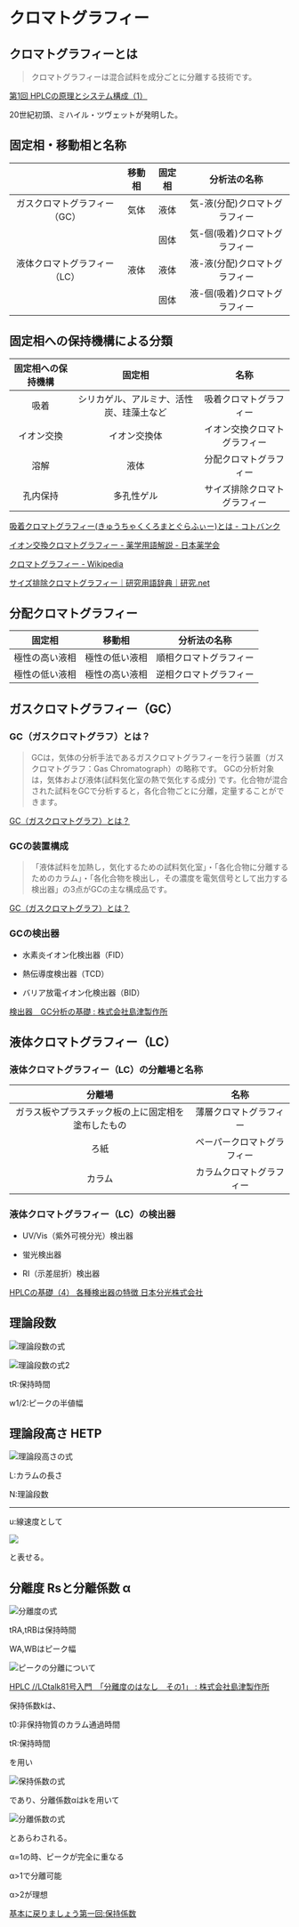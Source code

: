 # クロマトグラフィー

## クロマトグラフィーとは

>クロマトグラフィーは混合試料を成分ごとに分離する技術です。

[第1回 HPLCの原理とシステム構成（1）](https://www.hitachi-hightech.com/hhs/products/tech/ana/lc/basic/lc_course1.html)

20世紀初頭、ミハイル・ツヴェットが発明した。

## 固定相・移動相と名称

||移動相|固定相|分析法の名称|
|:--:|:----:|:---:|:---:|
|ガスクロマトグラフィー（GC）|気体|液体|気-液(分配)クロマトグラフィー|
|||固体|気-個(吸着)クロマトグラフィー|
|液体クロマトグラフィー（LC）|液体|液体|液-液(分配)クロマトグラフィー|
|||固体|液-個(吸着)クロマトグラフィー|

## 固定相への保持機構による分類

|固定相への保持機構|固定相|名称|
|:-:|:-:|:-:|
|吸着|シリカゲル、アルミナ、活性炭、珪藻土など|吸着クロマトグラフィー|
|イオン交換|イオン交換体|イオン交換クロマトグラフィー|
|溶解|液体|分配クロマトグラフィー|
|孔内保持|多孔性ゲル|サイズ排除クロマトグラフィー|

[吸着クロマトグラフィー(きゅうちゃくくろまとぐらふぃー)とは - コトバンク](https://kotobank.jp/word/%E5%90%B8%E7%9D%80%E3%82%AF%E3%83%AD%E3%83%9E%E3%83%88%E3%82%B0%E3%83%A9%E3%83%95%E3%82%A3%E3%83%BC-1300394)

[イオン交換クロマトグラフィー - 薬学用語解説 - 日本薬学会](https://www.pharm.or.jp/dictionary/wiki.cgi?%E3%82%A4%E3%82%AA%E3%83%B3%E4%BA%A4%E6%8F%9B%E3%82%AF%E3%83%AD%E3%83%9E%E3%83%88%E3%82%B0%E3%83%A9%E3%83%95%E3%82%A3%E3%83%BC)

[クロマトグラフィー - Wikipedia](https://ja.wikipedia.org/wiki/%E3%82%AF%E3%83%AD%E3%83%9E%E3%83%88%E3%82%B0%E3%83%A9%E3%83%95%E3%82%A3%E3%83%BC)

[サイズ排除クロマトグラフィー｜研究用語辞典｜研究.net](http://www.kenq.net/dic/38.html)

## 分配クロマトグラフィー

|固定相|移動相|分析法の名称|
|:--:|:----:|:---:|
|極性の高い液相|極性の低い液相|順相クロマトグラフィー|
|極性の低い液相|極性の高い液相|逆相クロマトグラフィー|

## ガスクロマトグラフィー（GC）

### GC（ガスクロマトグラフ）とは？

>GCは，気体の分析手法であるガスクロマトグラフィーを行う装置（ガスクロマトグラフ：Gas Chromatograph）の略称です。
>GCの分析対象は，気体および液体(試料気化室の熱で気化する成分) です。化合物が混合された試料をGCで分析すると，各化合物ごとに分離，定量することができます。

[GC（ガスクロマトグラフ）とは？](https://www.an.shimadzu.co.jp/gc/support/faq/fundamentals/gas_chromatography.htm)

### GCの装置構成

>「液体試料を加熱し，気化するための試料気化室」・「各化合物に分離するためのカラム」・「各化合物を検出し，その濃度を電気信号として出力する検出器」の3点がGCの主な構成品です。

[GC（ガスクロマトグラフ）とは？](https://www.an.shimadzu.co.jp/gc/support/faq/fundamentals/gas_chromatography.htm)

### GCの検出器

* 水素炎イオン化検出器（FID）

* 熱伝導度検出器（TCD）

* バリア放電イオン化検出器（BID）

[検出器　GC分析の基礎 : 株式会社島津製作所](https://www.an.shimadzu.co.jp/gc/support/faq/fundamentals/detector.htm)

## 液体クロマトグラフィー（LC）

### 液体クロマトグラフィー（LC）の分離場と名称

|分離場|名称|
|:-:|:-:|
|ガラス板やプラスチック板の上に固定相を塗布したもの|薄層クロマトグラフィー|
|ろ紙|ペーパークロマトグラフィー|
|カラム|カラムクロマトグラフィー|

### 液体クロマトグラフィー（LC）の検出器

* UV/Vis（紫外可視分光）検出器

* 蛍光検出器

* RI（示差屈折）検出器

[HPLCの基礎（4） 各種検出器の特徴  日本分光株式会社](https://www.jasco.co.jp/jpn/technique/internet-seminar/hplc/hplc4.html)

## 理論段数

![理論段数の式](./img/texclip20191201182010.png)

![理論段数の式2](./img/texclip20191202055435.png)

tR:保持時間

w1/2:ピークの半値幅

## 理論段高さ HETP

![理論段高さの式](./img/texclip20191202054931.png)

L:カラムの長さ

N:理論段数

---

u:線速度として

![](./img/texclip20191202060547.png)

と表せる。

## 分離度 Rsと分離係数 α

![分離度の式](./img/texclip20191202050452.png)

tRA,tRBは保持時間

WA,WBはピーク幅

![ピークの分離について](./img/texclip20191202051331.png)

[HPLC //LCtalk81号入門　「分離度のはなし　その1」 : 株式会社島津製作所](https://www.an.shimadzu.co.jp/hplc/support/lib/lctalk/81/81intro.htm)

保持係数kは、

t0:非保持物質のカラム通過時間

tR:保持時間

を用い

![保持係数の式](./img/texclip20191202053622.png)

であり、分離係数αはkを用いて

![分離係数の式](./img/texclip20191202053813.png)

とあらわされる。

α=1の時、ピークが完全に重なる

α>1で分離可能

α>2が理想

[基本に戻りましょう第一回:保持係数](https://blog.sepscience.com/japan/%E5%9F%BA%E6%9C%AC%E3%81%AB%E6%88%BB%E3%82%8A%E3%81%BE%E3%81%97%E3%82%87%E3%81%86%E7%AC%AC%E4%B8%80%E5%9B%9E%E4%BF%9D%E6%8C%81%E4%BF%82%E6%95%B0)
